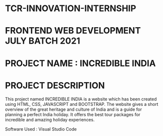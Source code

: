 # TCR-INNOVATION-INTERNSHIP
# FRONTEND WEB DEVELOPMENT JULY BATCH 2021
# PROJECT NAME : INCREDIBLE INDIA
# PROJECT DESCRIPTION
This project named INCREDIBLE INDIA is a website which has been created using HTML, CSS, JAVASCRIPT and BOOTSTRAP. 
The website gives a short overview of the great heritage and culture of India and is a guide for planning a perfect India holiday. It offers the best tour packages for incredible and amazing holiday experiences.

Software Used : Visual Studio Code

